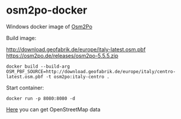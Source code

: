 # osm2po-docker

Windows docker image of [Osm2Po](https://osm2po.de/releases/osm2po-5.5.1.zip)

Build image:

http://download.geofabrik.de/europe/italy-latest.osm.pbf
https://osm2po.de/releases/osm2po-5.5.5.zip

`docker build --build-arg OSM_PBF_SOURCE=http://download.geofabrik.de/europe/italy/centro-latest.osm.pbf -t osm2po:italy-centro .`

Start container:

`docker run -p 8080:8080 -d`

[Here](http://download.geofabrik.de) you can get OpenStreetMap data
